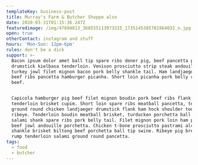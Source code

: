 ```yaml
---
templateKey: business-post
title: Murray's Farm & Butcher Shoppe also
date: 2020-03-31T01:15:36.247Z
featuredimage: /img/47694813_368555113973315_1735145385761964032_n.jpg
open: true
otherContact: instagram and stuff
hours: 'Mon-Sun: 12pm-6pm'
rules: don't be a dick
support: >-
  Bacon ipsum dolor amet ball tip spare ribs doner pig, beef pancetta pork belly
  drumstick kielbasa tenderloin. Venison prosciutto strip steak andouille,
  turkey jowl filet mignon bacon pork belly shankle tail. Ham landjaeger cow
  beef ribs pancetta hamburger picanha. Short loin picanha pork belly corned
  beef.


  Capicola hamburger pig beef filet mignon boudin pork beef ribs flank
  tenderloin brisket cupim. Short loin spare ribs meatball pancetta, tenderloin
  ground round chicken landjaeger drumstick flank ham hock shoulder tongue swine
  ribeye. Tenderloin boudin meatball brisket, turducken porchetta ball tip
  salami shank spare ribs pork belly tail. Filet mignon pork loin ham picanha
  beef jowl andouille porchetta. Chicken t-bone prosciutto pastrami alcatra
  shankle brisket biltong beef porchetta ball tip swine. Ribeye pig bresaola,
  rump tenderloin salami ground round pancetta.
tags:
  - food
  - butcher
---
```

